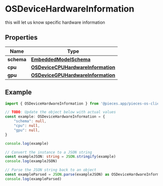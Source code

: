 
# OSDeviceHardwareInformation

this will let us know specific hardware information

## Properties

Name | Type
------------ | -------------
**schema** | [**EmbeddedModelSchema**](EmbeddedModelSchema)
**cpu** | [**OSDeviceCPUHardwareInformation**](OSDeviceCPUHardwareInformation)
**gpu** | [**OSDeviceGPUHardwareInformation**](OSDeviceGPUHardwareInformation)

## Example

```typescript
import { OSDeviceHardwareInformation } from '@pieces.app/pieces-os-client'

// TODO: Update the object below with actual values
const example: OSDeviceHardwareInformation = {
    "schema": null,
    "cpu": null,
    "gpu": null,
}

console.log(example)

// Convert the instance to a JSON string
const exampleJSON: string = JSON.stringify(example)
console.log(exampleJSON)

// Parse the JSON string back to an object
const exampleParsed = JSON.parse(exampleJSON) as OSDeviceHardwareInformation
console.log(exampleParsed)
```


